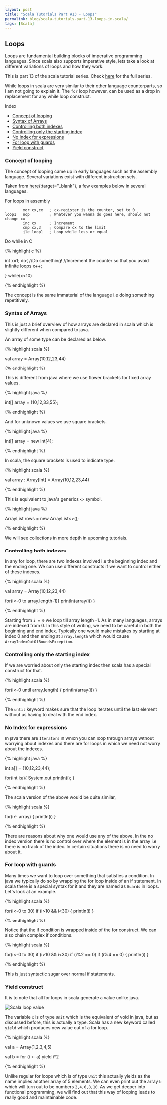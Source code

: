 ```yaml
---
layout: post
title: "Scala Tutorials Part #13 - Loops"
permalink: blog/scala-tutorials-part-13-loops-in-scala/
tags: [Scala]
---
```


Loops
-----

Loops are fundamental building blocks of imperative programming languages. Since scala also supports imperative style, lets take a look at 
different variations of loops and how they work.

This is part 13 of the scala tutorial series. Check [here](/tags/#Scala) for the full series.

While loops in scala are very similar to their other language counterparts, so I am not going to explain it. 
The `for` loop however, can be used as a drop in replacement for any while loop construct.

<i class="fa fa-list-ul space-right"></i> Index

- [Concept of looping](#Concept)
- [Syntax of Arrays](#Syntax)
- [Controlling both indexes](#BothIndexes)
- [Controlling only the starting index](#StartingIndex)
- [No Index for expressions](#NoIndex)
- [For loop with guards](#LoopGuards)
- [Yield construct](#Yield)


<h3><b><a name = "Concept" class="inter-header">Concept of looping</a></b></h3>

The concept of looping came up in early languages such as the assembly language. Several variations exist with different instruction sets.

Taken from [here](http://stackoverflow.com/questions/28665528/while-do-while-for-loops-in-assembly-language-emu8086){:target="_blank"}, a few examples below in
several languages.

<i class="fa fa-hashtag" aria-hidden="true"></i> For loops in assembly

            xor cx,cx   ; cx-register is the counter, set to 0
    loop1   nop         ; Whatever you wanna do goes here, should not change cx
            inc cx      ; Increment
            cmp cx,3    ; Compare cx to the limit
            jle loop1   ; Loop while less or equal




<i class="fa fa-hashtag" aria-hidden="true"></i> Do while in C

{% highlight c %}

int x=1;
do{
    //Do something!
    //Increment the counter so that you avoid infinite loops
    x++;
    
}
while(x<10)

{% endhighlight %}

The concept is the same immaterial of the language i.e doing something repetitively.

<h3><b><a name = "Syntax" class="inter-header">Syntax of Arrays</a></b></h3>

This is just a brief overview of how arrays are declared in scala which is slightly different when compared to java.

An array of some type can be declared as below.

{% highlight scala %}

val array = Array(10,12,23,44)

{% endhighlight %}

This is different from java where we use flower brackets for fixed array values.

{% highlight java %}

int[] array = {10,12,33,55};

{% endhighlight %}

And for unknown values we use square brackets.

{% highlight java %}

int[] array = new int[4];

{% endhighlight %}

In scala, the square brackets is used to indicate type.

{% highlight scala %}

  val array : Array[Int] = Array(10,12,23,44)

{% endhighlight %}

This is equivalent to java's generics `<>` symbol.

{% highlight java %}

ArrayList<Integer> rows = new ArrayList<>();

{% endhighlight %}

We will see collections in more depth in upcoming tutorials.

<h3><b><a name = "BothIndexes" class="inter-header">Controlling both indexes</a></b></h3>

In any for loop, there are two indexes involved i.e the beginning index and the ending one. We can use different constructs 
if we want to control either of these indexes.

{% highlight scala %}

val array = Array(10,12,23,44)

for(i<-0 to array.length-1){
    println(array(i))
  }
  
{% endhighlight %}


Starting from `i = 0` we loop till array length -1. As in many languages, arrays are indexed from 0. In this style of writing, we need to be careful in both the 
beginning and end index. Typically one would make mistakes by starting at index 0 and then ending at `array.length` which would cause `ArrayIndexOutOfBoundsException`.

<h3><b><a name = "StartingIndex" class="inter-header">Controlling only the starting index</a></b></h3>

If we are worried about only the starting index then scala has a special construct for that.

{% highlight scala %}

for(i<-0 until array.length) {
    println(array(i))
}
  
{% endhighlight %}

The `until` keyword makes sure that the loop iterates until the last element without us having to deal with the end index.

<h3><b><a name = "NoIndex" class="inter-header">No Index for expressions</a></b></h3>

In java there are `Iterators` in which you can loop through arrays without worrying about indexes and there are for loops in which we need not worry
about the indexes.

{% highlight java %}
 
 int a[] = {10,12,23,44};

 for(int i:a){
  System.out.println(i);
 }

{% endhighlight %}

The scala version of the above would be quite similar,

{% highlight scala %}

for(i<- array) {
    println(i)
}
  
{% endhighlight %}

There are reasons about why one would use any of the above. In the no index version there is no control over where the element is
in the array i.e there is no track of the index. In certain situations there is no need to worry about it.

<h3><b><a name = "LoopGuards" class="inter-header">For loop with guards</a></b></h3>

Many times we want to loop over something that satisfies a condition. In java we typically do so by wrapping the for loop inside of an
if statement. In scala there is a special syntax for it and they are named as `Guards` in loops. Let's look at an example.

{% highlight scala %}

 for(i<-0 to 30)
      if (i>10 && i<30) {
    println(i)
  }


{% endhighlight %}

Notice that the if condition is wrapped inside of the for construct. We can also chain complex if conditions.

{% highlight scala %}

for(i<-0 to 30)
      if (i>10 && i<30)
      if (i%2 == 0)
      if (i%4 == 0)
      {
    println(i)
  }
  
{% endhighlight %}

This is just syntactic sugar over normal if statements.

<h3><b><a name = "Yield" class="inter-header">Yield construct</a></b></h3>

It is to note that all for loops in scala generate a value unlike java.

![Scala loop value](/images/scala_loop_type.png)

The variable `x` is of type `Unit` which is the equivalent of void in java, but as discussed before, this is actually a type. 
Scala has a new keyword called `yield` which produces new value out of a for loop.

{% highlight scala %}

val a = Array(1,2,3,4,5)

val b = for (i <- a) yield i*2

{% endhighlight %}

Unlike regular for loops which is of type `Unit` this actually yields as the name implies another array of 5 elements. 
We can even print out the array `b` which will turn out to be numbers `2,4,6,8,10`.
As we get deeper into functional programming, we will find out that this way of looping leads to really good and maintainable code.


